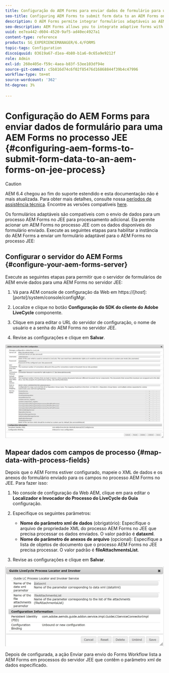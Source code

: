 ```yaml
---
title: Configuração do AEM Forms para enviar dados de formulário para uma AEM Forms no processo JEE
seo-title: Configuring AEM Forms to submit form data to an AEM Forms on JEE process
description: O AEM Forms permite integrar formulários adaptáveis ao AEM Forms em processos JEE para processar dados de formulários.
seo-description: AEM Forms allows you to integrate adaptive forms with AEM Forms on JEE processes for processing form data.
uuid: ee7ea442-d604-4520-9af5-ad40ec4927a1
content-type: reference
products: SG_EXPERIENCEMANAGER/6.4/FORMS
topic-tags: Configuration
discoiquuid: 03619a67-d1ea-4b80-b1a6-0c65a9e9212f
role: Admin
exl-id: 260e405e-f59c-4aea-b83f-53ee103df94e
source-git-commit: c5b816d74c6f02f85476d16868844f39b4c47996
workflow-type: tm+mt
source-wordcount: '362'
ht-degree: 3%

---
```


# Configuração do AEM Forms para enviar dados de formulário para uma AEM Forms no processo JEE {#configuring-aem-forms-to-submit-form-data-to-an-aem-forms-on-jee-process}

>[!CAUTION]
>
>AEM 6.4 chegou ao fim do suporte estendido e esta documentação não é mais atualizada. Para obter mais detalhes, consulte nossa [períodos de assistência técnica](https://helpx.adobe.com/br/support/programs/eol-matrix.html). Encontre as versões compatíveis [here](https://experienceleague.adobe.com/docs/).

Os formulários adaptáveis são compatíveis com o envio de dados para um processo AEM Forms no JEE para processamento adicional. Ela permite acionar um AEM Forms no processo JEE com os dados disponíveis do formulário enviado. Execute as seguintes etapas para habilitar a instância do AEM Forms a enviar um formulário adaptável para o AEM Forms no processo JEE:

## Configurar o servidor do AEM Forms {#configure-your-aem-forms-server}

Execute as seguintes etapas para permitir que o servidor de formulários de AEM envie dados para uma AEM Forms no servidor JEE:

1. Vá para AEM console de configuração da Web em https://[*host*]:[*porta*]/system/console/configMgr.

1. Localize e clique no botão **Configuração do SDK do cliente do Adobe LiveCycle** componente.
1. Clique em para editar o URL do servidor de configuração, o nome de usuário e a senha do AEM Forms no servidor JEE.
1. Revise as configurações e clique em **Salvar**.

![Configuração do SDK do cliente do Adobe LiveCycle](assets/clientsdkconfiguration.jpg)

## Mapear dados com campos de processo {#map-data-with-process-fields}

Depois que o AEM Forms estiver configurado, mapeie o XML de dados e os anexos do formulário enviado para os campos no processo AEM Forms no JEE. Para fazer isso:

1. No console de configuração da Web AEM, clique em para editar o **Localizador e Invocador do Processo do LiveCycle do Guia** configuração.
1. Especifique os seguintes parâmetros:

   * **Nome do parâmetro xml de dados** (obrigatório): Especifique o arquivo de propriedade XML do processo AEM Forms no JEE que precisa processar os dados enviados. O valor padrão é **dataxml**.
   * **Nome do parâmetro de anexos de arquivo** (opcional): Especifique a lista de objetos de documento que o processo AEM Forms no JEE precisa processar. O valor padrão é **fileAttachmentsList**.

1. Revise as configurações e clique em **Salvar**.

![Localizador e Invocador do Processo do LiveCycle do Guia](assets/test3.jpg)

Depois de configurada, a ação Enviar para envio do Forms Workflow lista a AEM Forms em processos do servidor JEE que contêm o parâmetro xml de dados especificado.
